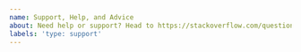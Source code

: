 ```yaml
---
name: Support, Help, and Advice
about: Need help or support? Head to https://stackoverflow.com/questions/tagged/chart.js
labels: 'type: support'
---
```


<!--
  Hey there! 

  If you need help or tech support then this is not the place to ask. Please post
  a question to https://stackoverflow.com/questions/tagged/chart.js or head over
  to our Slack workspace at https://chartjs-slack.herokuapp.com/.

  You maximize your chances of having your question answered if you follow
  StackOverflow's guidelines: https://stackoverflow.com/help/how-to-ask.
  If your question was not answered on StackOverflow, that does not mean you 
  should post it here. If you do, it will be immediately closed.

  Chart.js users vastly outnumber our small number of volunteer maintainers and 
  we try to help as many users as we can, but we may not get to every question. 
  Chart.js is a community project. You can contribute towards the goal of helping
  every user by asking good questions, answering questions on StackOverflow
  or Slack, creating an issue or pull request for the documentation, or otherwise
  contributing to the project:

  https://www.chartjs.org/docs/latest/developers/contributing.html
-->
